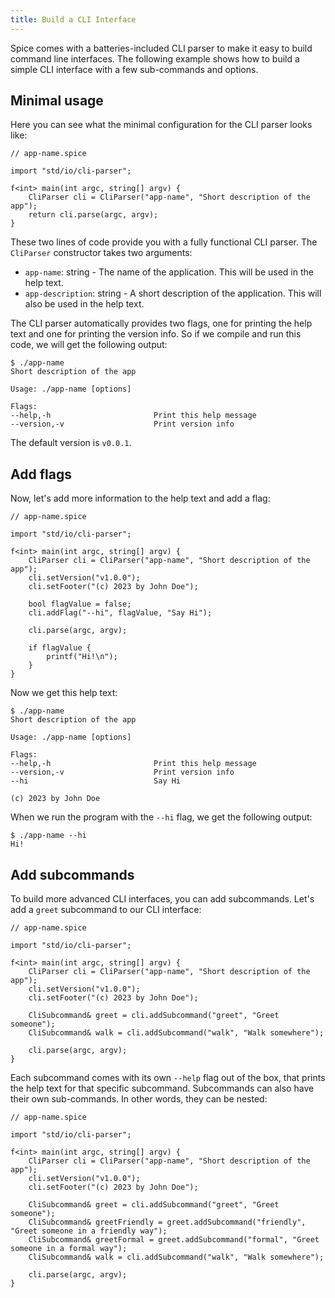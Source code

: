 ```yaml
---
title: Build a CLI Interface
---
```


Spice comes with a batteries-included CLI parser to make it easy to build command line interfaces. The following example shows
how to build a simple CLI interface with a few sub-commands and options.

## Minimal usage
Here you can see what the minimal configuration for the CLI parser looks like:

```spice
// app-name.spice

import "std/io/cli-parser";

f<int> main(int argc, string[] argv) {
    CliParser cli = CliParser("app-name", "Short description of the app");
    return cli.parse(argc, argv);
}
```

These two lines of code provide you with a fully functional CLI parser. The `CliParser` constructor takes two arguments:
- `app-name`: string - The name of the application. This will be used in the help text.
- `app-description`: string - A short description of the application. This will also be used in the help text.


The CLI parser automatically provides two flags, one for printing the help text and one for printing the version info.
So if we compile and run this code, we will get the following output:

```console
$ ./app-name
Short description of the app

Usage: ./app-name [options]

Flags:
--help,-h                       Print this help message
--version,-v                    Print version info
```

The default version is `v0.0.1`.

## Add flags
Now, let's add more information to the help text and add a flag:

```spice
// app-name.spice

import "std/io/cli-parser";

f<int> main(int argc, string[] argv) {
    CliParser cli = CliParser("app-name", "Short description of the app");
    cli.setVersion("v1.0.0");
    cli.setFooter("(c) 2023 by John Doe");
    
    bool flagValue = false;
    cli.addFlag("--hi", flagValue, "Say Hi");
    
    cli.parse(argc, argv);
    
    if flagValue {
        printf("Hi!\n");
    }
}
```

Now we get this help text:

```console
$ ./app-name
Short description of the app

Usage: ./app-name [options]

Flags:
--help,-h                       Print this help message
--version,-v                    Print version info
--hi                            Say Hi

(c) 2023 by John Doe
```

When we run the program with the `--hi` flag, we get the following output:

```console
$ ./app-name --hi
Hi!
```

## Add subcommands

To build more advanced CLI interfaces, you can add subcommands. Let's add a `greet` subcommand to our CLI interface:

```spice
// app-name.spice

import "std/io/cli-parser";

f<int> main(int argc, string[] argv) {
    CliParser cli = CliParser("app-name", "Short description of the app");
    cli.setVersion("v1.0.0");
    cli.setFooter("(c) 2023 by John Doe");
    
    CliSubcommand& greet = cli.addSubcommand("greet", "Greet someone");
    CliSubcommand& walk = cli.addSubcommand("walk", "Walk somewhere");
    
    cli.parse(argc, argv);
}
```

Each subcommand comes with its own `--help` flag out of the box, that prints the help text for that specific subcommand.
Subcommands can also have their own sub-commands. In other words, they can be nested:

```spice
// app-name.spice

import "std/io/cli-parser";

f<int> main(int argc, string[] argv) {
    CliParser cli = CliParser("app-name", "Short description of the app");
    cli.setVersion("v1.0.0");
    cli.setFooter("(c) 2023 by John Doe");
    
    CliSubcommand& greet = cli.addSubcommand("greet", "Greet someone");
    CliSubcommand& greetFriendly = greet.addSubcommand("friendly", "Greet someone in a friendly way");
    CliSubcommand& greetFormal = greet.addSubcommand("formal", "Greet someone in a formal way");
    CliSubcommand& walk = cli.addSubcommand("walk", "Walk somewhere");
    
    cli.parse(argc, argv);
}
```